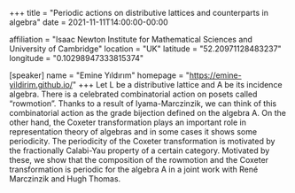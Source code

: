 +++
title = "Periodic actions on distributive lattices and counterparts in algebra"
date = 2021-11-11T14:00:00-00:00

affiliation = "Isaac Newton Institute for Mathematical Sciences and University of Cambridge"
location = "UK"
latitude = "52.20971128483237"
longitude = "0.10298947333815374"

[speaker]
  name = "Emine Yıldırım"
  homepage = "https://emine-yildirim.github.io/"
+++
Let L be a distributive lattice and A be its incidence algebra. There is a celebrated combinatorial action on posets called “rowmotion”. Thanks to a result of Iyama-Marczinzik, we can think of this combinatorial action as the grade bijection defined on the algebra A. On the other hand, the Coxeter transformation plays an important role in representation theory of algebras and in some cases it shows some periodicity. The periodicity of the Coxeter transformation is motivated by the fractionally Calabi-Yau property of a certain category. Motivated by these, we show that the composition of the rowmotion and the Coxeter transformation is periodic for the algebra A in a joint work with René Marczinzik and Hugh Thomas.
